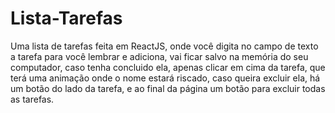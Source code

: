 # Lista-Tarefas
  Uma lista de tarefas feita em  ReactJS, onde você digita no campo de texto a tarefa para você lembrar e adiciona, vai ficar salvo na memória do seu computador, caso tenha concluido ela, apenas clicar em cima da tarefa, que terá uma animação onde o nome estará riscado, caso queira excluir ela, há um botão do lado da tarefa, e ao final da página um botão para excluir todas as tarefas.
